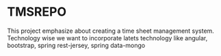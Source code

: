 # TMSREPO
This project emphasize about creating a time sheet management system.
Technology wise we want to incorporate latets technology like angular, bootstrap, spring rest-jersey, spring data-mongo
